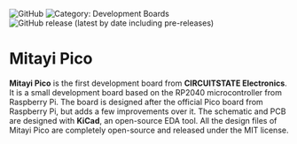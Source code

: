 ![GitHub](https://img.shields.io/github/license/CIRCUITSTATE/Mitayi-Pico-RP2040?style=flat)
![Category: Development Boards](https://img.shields.io/badge/Category-Development%20Boards-blue?style=flat)
![GitHub release (latest by date including pre-releases)](https://img.shields.io/github/v/release/CIRCUITSTATE/Mitayi-Pico-RP2040?include_prereleases)

# Mitayi Pico

**Mitayi Pico** is the first development board from **CIRCUITSTATE Electronics**. It is a small development board based on the RP2040 microcontroller from Raspberry Pi. The board is designed after the official Pico board from Raspberry Pi, but adds a few improvements over it. The schematic and PCB are designed with **KiCad**, an open-source EDA tool. All the design files of Mitayi Pico are completely open-source and released under the MIT license.